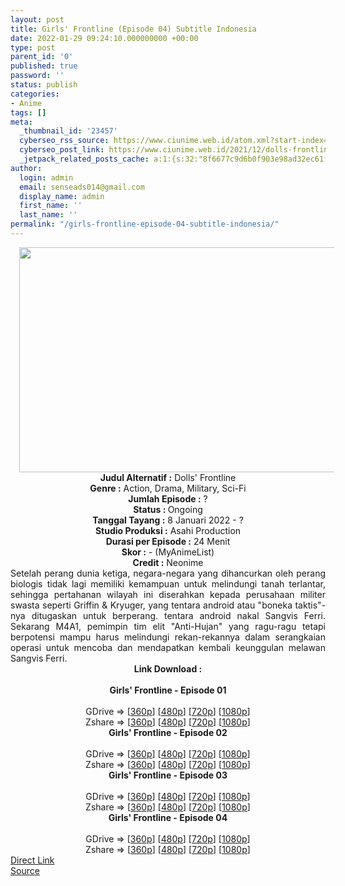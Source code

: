 ```yaml
---
layout: post
title: Girls' Frontline (Episode 04) Subtitle Indonesia
date: 2022-01-29 09:24:10.000000000 +00:00
type: post
parent_id: '0'
published: true
password: ''
status: publish
categories:
- Anime
tags: []
meta:
  _thumbnail_id: '23457'
  cyberseo_rss_source: https://www.ciunime.web.id/atom.xml?start-index=1
  cyberseo_post_link: https://www.ciunime.web.id/2021/12/dolls-frontline-subtitle-indonesia.html
  _jetpack_related_posts_cache: a:1:{s:32:"8f6677c9d6b0f903e98ad32ec61f8deb";a:2:{s:7:"expires";i:1663251061;s:7:"payload";a:3:{i:0;a:1:{s:2:"id";i:26428;}i:1;a:1:{s:2:"id";i:26850;}i:2;a:1:{s:2:"id";i:27055;}}}}
author:
  login: admin
  email: senseads014@gmail.com
  display_name: admin
  first_name: ''
  last_name: ''
permalink: "/girls-frontline-episode-04-subtitle-indonesia/"
---
```

<div class="separator" style="clear: both; text-align: center;"><a href="https://blogger.googleusercontent.com/img/a/AVvXsEjV4f-bXhlrqCgNq5rqNNngUDuNvzatXd7sOnC1mYf9biVBfCBlyN4G1tXq-qhque3Ud7ZVHFDiGqMm-9rVB6mP2-p0nmI1HuBuwKDrMh7ojzTmc81AtkztDNZFIM9Kb5MxsumNKCNiv440d81DatiH1o48IE-WX75dLKpHAhstIoOSXfcfMx4ShPny=s1280" style="margin-left: 1em; margin-right: 1em;"><img border="0" data-original-height="720" data-original-width="1280" height="360" src="{{ site.baseurl }}/assets/2022/01/AVvXsEjV4f-bXhlrqCgNq5rqNNngUDuNvzatXd7sOnC1mYf9biVBfCBlyN4G1tXq-qhque3Ud7ZVHFDiGqMm-9rVB6mP2-p0nmI1HuBuwKDrMh7ojzTmc81AtkztDNZFIM9Kb5MxsumNKCNiv440d81DatiH1o48IE-WX75dLKpHAhstIoOSXfcfMx4ShPny=w640-h360" width="640" /></a></div>
<div class="separator" style="clear: both; text-align: center;"></div>
<div style="text-align: center;"><b>Judul</b><b><b> Alternatif</b> :</b>&nbsp;Dolls' Frontline</div>
<div style="text-align: center;"><b><b>Genre :</b></b> Action, Drama, Military, Sci-Fi</div>
<div style="text-align: center;"><b>Jumlah Episode :</b> ?<br /><b>Status :&nbsp;</b>Ongoing<br /><b>Tanggal Tayang :</b> 8 Januari 2022 - ?<br /><b>Studio Produksi :</b>&nbsp;Asahi Production<br /><b>Durasi per Episode :</b> 24 Menit</div>
<div style="text-align: center;"><b>Skor :</b> - (MyAnimeList)</div>
<div style="text-align: center;"><b>Credit :</b>&nbsp;Neonime</div>
<div style="text-align: center;"></div>
<div style="text-align: justify;">Setelah perang dunia ketiga, negara-negara yang dihancurkan oleh perang biologis tidak lagi memiliki kemampuan untuk melindungi tanah terlantar, sehingga pertahanan wilayah ini diserahkan kepada perusahaan militer swasta seperti Griffin &amp; Kryuger, yang tentara android atau "boneka taktis"-nya ditugaskan untuk berperang. tentara android nakal Sangvis Ferri. Sekarang M4A1, pemimpin tim elit "Anti-Hujan" yang ragu-ragu tetapi berpotensi mampu harus melindungi rekan-rekannya dalam serangkaian operasi untuk mencoba dan mendapatkan kembali keunggulan melawan Sangvis Ferri.</div>
<div style="text-align: justify;"></div>
<div style="text-align: justify;"></div>
<div style="text-align: center;">
<div style="text-align: center;">
<div style="text-align: left;">
<div style="text-align: center;"><b>Link Download :</b></div>
<div style="text-align: center;"><b><br /></b></div>
<div style="text-align: center;"><b><span style="text-align: left;"><span style="text-align: center;">Girls' Frontline</span>&nbsp;</span>- Episode 01</b></div>
<div style="text-align: center;"><b><br /></b></div>
<div style="text-align: center;">GDrive =&gt; [<a href="https://www.mp4upload.com/2m6o7zmex8zh" target="_blank" rel="noopener">360p</a>] [<a href="https://acefile.co/f/64683174/neonime_girls__frontline_-_01-480p-zip" target="_blank" rel="noopener">480p</a>] [<a href="https://acefile.co/f/64683564/neonime_girls__frontline_-_01-720p-zip" target="_blank" rel="noopener">720p</a>] [<a href="https://acefile.co/f/64683871/neonime_girls__frontline_-_01-1080p-zip" target="_blank" rel="noopener">1080p</a>]</div>
<div style="text-align: center;">Zshare =&gt; [<a href="https://www67.zippyshare.com/v/fT9Wl5md/file.html" target="_blank" rel="noopener">360p</a>] [<a href="https://www15.zippyshare.com/v/NFoHsHW5/file.html" target="_blank" rel="noopener">480p</a>] [<a href="https://www27.zippyshare.com/v/VsJmMT73/file.html" target="_blank" rel="noopener">720p</a>] [<a href="https://www24.zippyshare.com/v/QFfnGqEn/file.html" target="_blank" rel="noopener">1080p</a>]</div>
<div style="text-align: center;"></div>
<div style="text-align: center;">
<div><b><span style="text-align: left;"><span style="text-align: center;">Girls' Frontline</span>&nbsp;</span>- Episode 02</b></div>
<div><b><br /></b></div>
<div>GDrive =&gt; [<a href="https://www.mp4upload.com/nqqj6cgwbtun" target="_blank" rel="noopener">360p</a>] [<a href="https://acefile.co/f/65301010/neonime_girls-frontline-02-480p-zip" target="_blank" rel="noopener">480p</a>] [<a href="https://acefile.co/f/65301205/neonime_girls-frontline-02-720p-zip" target="_blank" rel="noopener">720p</a>] [<a href="https://acefile.co/f/65301446/neonime_girls-frontline-02-1080p-zip" target="_blank" rel="noopener">1080p</a>]</div>
<div>Zshare =&gt; [<a href="https://www93.zippyshare.com/v/G3W70us4/file.html" target="_blank" rel="noopener">360p</a>] [<a href="https://www57.zippyshare.com/v/dXuBSBMz/file.html" target="_blank" rel="noopener">480p</a>] [<a href="https://www25.zippyshare.com/v/AhAuSe0e/file.html" target="_blank" rel="noopener">720p</a>] [<a href="https://www115.zippyshare.com/v/NwCU3zm2/file.html" target="_blank" rel="noopener">1080p</a>]</div>
<div></div>
<div>
<div><b><span style="text-align: left;"><span style="text-align: center;">Girls' Frontline</span>&nbsp;</span>- Episode 03</b></div>
<div><b><br /></b></div>
<div>GDrive =&gt; [<a href="https://www.mp4upload.com/5k3d22g2r43s" target="_blank" rel="noopener">360p</a>] [<a href="https://acefile.co/f/65922105/neonime_gfl-03-480p-zip" target="_blank" rel="noopener">480p</a>] [<a href="https://acefile.co/f/65922308/neonime_gfl-03-720p-zip" target="_blank" rel="noopener">720p</a>] [<a href="https://acefile.co/f/65922562/neonime_gfl-03-1080p-zip" target="_blank" rel="noopener">1080p</a>]</div>
<div>Zshare =&gt; [<a href="https://www76.zippyshare.com/v/FSY5lBLX/file.html" target="_blank" rel="noopener">360p</a>] [<a href="https://www40.zippyshare.com/v/HVhkPqdn/file.html" target="_blank" rel="noopener">480p</a>] [<a href="https://www30.zippyshare.com/v/I7Eys16I/file.html" target="_blank" rel="noopener">720p</a>] [<a href="https://www33.zippyshare.com/v/HamNAV1E/file.html" target="_blank" rel="noopener">1080p</a>]</div>
</div>
<div></div>
<div>
<div><b><span style="text-align: left;"><span style="text-align: center;">Girls' Frontline</span>&nbsp;</span>- Episode 04</b></div>
<div><b><br /></b></div>
<div>GDrive =&gt; [<a href="https://www.mp4upload.com/fshkrv79vuyo" target="_blank" rel="noopener">360p</a>] [<a href="https://acefile.co/f/66520101/neonime_gfl-04-480p-zip" target="_blank" rel="noopener">480p</a>] [<a href="https://acefile.co/f/66520291/neonime_gfl-04-720p-zip" target="_blank" rel="noopener">720p</a>] [<a href="https://acefile.co/f/66520558/neonime_gfl-04-1080p-zip" target="_blank" rel="noopener">1080p</a>]</div>
<div>Zshare =&gt; [<a href="https://www87.zippyshare.com/v/0MoAfqQA/file.html" target="_blank" rel="noopener">360p</a>] [<a href="https://www83.zippyshare.com/v/cHi0OPD7/file.html" target="_blank" rel="noopener">480p</a>] [<a href="https://www93.zippyshare.com/v/oa0EmF2i/file.html" target="_blank" rel="noopener">720p</a>] [<a href="https://www56.zippyshare.com/v/L6uDC6jZ/file.html" target="_blank" rel="noopener">1080p</a>]</div>
</div>
</div>
</div>
</div>
</div>
<link rel="stylesheet" href="https://cdnjs.cloudflare.com/ajax/libs/font-awesome/4.7.0/css/font-awesome.min.css" />
<div class="divbtn"> <a href="https://handymansurrender.com/fihup8buzv?key=94550f7ce39444073321dde3b8782f97" class="btn"><i class="fa fa-download"></i> Direct Link</a> <br /><a href="https://www.ciunime.web.id/2021/12/dolls-frontline-subtitle-indonesia.html">Source</a> </div>
